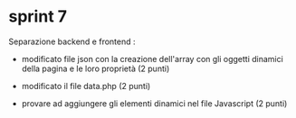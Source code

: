 # sprint 7 

Separazione backend e frontend : 

- modificato file json con la creazione dell'array con gli oggetti dinamici della pagina e le loro proprietà (2 punti)

- modificato il file data.php (2 punti)

- provare ad aggiungere gli elementi dinamici nel file Javascript (2 punti)

